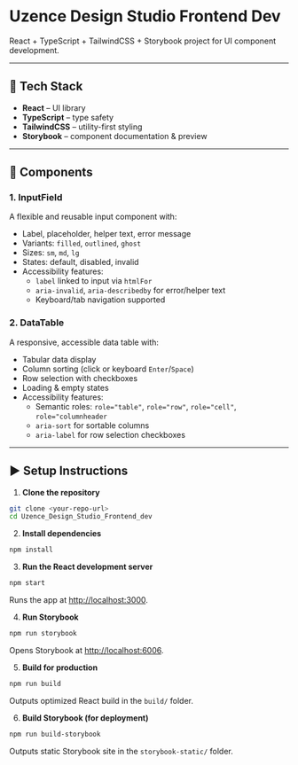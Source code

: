 # Uzence Design Studio Frontend Dev

React + TypeScript + TailwindCSS + Storybook project for UI component development.

---

## 🚀 Tech Stack
- **React** – UI library  
- **TypeScript** – type safety  
- **TailwindCSS** – utility-first styling  
- **Storybook** – component documentation & preview  

---

## 📂 Components

### 1. InputField
A flexible and reusable input component with:
- Label, placeholder, helper text, error message  
- Variants: `filled`, `outlined`, `ghost`  
- Sizes: `sm`, `md`, `lg`  
- States: default, disabled, invalid  
- Accessibility features:  
  - `label` linked to input via `htmlFor`  
  - `aria-invalid`, `aria-describedby` for error/helper text  
  - Keyboard/tab navigation supported  

### 2. DataTable
A responsive, accessible data table with:
- Tabular data display  
- Column sorting (click or keyboard `Enter`/`Space`)  
- Row selection with checkboxes  
- Loading & empty states  
- Accessibility features:  
  - Semantic roles: `role="table"`, `role="row"`, `role="cell"`, `role="columnheader`  
  - `aria-sort` for sortable columns  
  - `aria-label` for row selection checkboxes  

---

## ▶️ Setup Instructions

1. **Clone the repository**
```bash
git clone <your-repo-url>
cd Uzence_Design_Studio_Frontend_dev
```

2. **Install dependencies**
```bash
npm install
```

3. **Run the React development server**
```bash
npm start
```
Runs the app at [http://localhost:3000](http://localhost:3000).

4. **Run Storybook**
```bash
npm run storybook
```
Opens Storybook at [http://localhost:6006](http://localhost:6006).

5. **Build for production**
```bash
npm run build
```
Outputs optimized React build in the `build/` folder.

6. **Build Storybook (for deployment)**
```bash
npm run build-storybook
```
Outputs static Storybook site in the `storybook-static/` folder.
